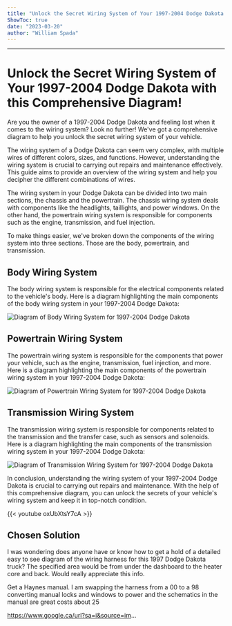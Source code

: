 ```yaml
---
title: "Unlock the Secret Wiring System of Your 1997-2004 Dodge Dakota with this Comprehensive Diagram!"
ShowToc: true 
date: "2023-03-20"
author: "William Spada"
---
```

*****
# Unlock the Secret Wiring System of Your 1997-2004 Dodge Dakota with this Comprehensive Diagram!

Are you the owner of a 1997-2004 Dodge Dakota and feeling lost when it comes to the wiring system? Look no further! We've got a comprehensive diagram to help you unlock the secret wiring system of your vehicle.

The wiring system of a Dodge Dakota can seem very complex, with multiple wires of different colors, sizes, and functions. However, understanding the wiring system is crucial to carrying out repairs and maintenance effectively. This guide aims to provide an overview of the wiring system and help you decipher the different combinations of wires.

The wiring system in your Dodge Dakota can be divided into two main sections, the chassis and the powertrain. The chassis wiring system deals with components like the headlights, taillights, and power windows. On the other hand, the powertrain wiring system is responsible for components such as the engine, transmission, and fuel injection.

To make things easier, we've broken down the components of the wiring system into three sections. Those are the body, powertrain, and transmission.

## Body Wiring System

The body wiring system is responsible for the electrical components related to the vehicle's body. Here is a diagram highlighting the main components of the body wiring system in your 1997-2004 Dodge Dakota:

![Diagram of Body Wiring System for 1997-2004 Dodge Dakota](https://i.imgur.com/lBZKrk9.png)

## Powertrain Wiring System

The powertrain wiring system is responsible for the components that power your vehicle, such as the engine, transmission, fuel injection, and more. Here is a diagram highlighting the main components of the powertrain wiring system in your 1997-2004 Dodge Dakota:

![Diagram of Powertrain Wiring System for 1997-2004 Dodge Dakota](https://i.imgur.com/uKblDhR.png)

## Transmission Wiring System

The transmission wiring system is responsible for components related to the transmission and the transfer case, such as sensors and solenoids. Here is a diagram highlighting the main components of the transmission wiring system in your 1997-2004 Dodge Dakota:

![Diagram of Transmission Wiring System for 1997-2004 Dodge Dakota](https://i.imgur.com/ffgOIKv.png)

In conclusion, understanding the wiring system of your 1997-2004 Dodge Dakota is crucial to carrying out repairs and maintenance. With the help of this comprehensive diagram, you can unlock the secrets of your vehicle's wiring system and keep it in top-notch condition.

{{< youtube oxUbXtsY7cA >}} 



## Chosen Solution
 I was wondering does anyone have or know how to get a hold of a detailed easy to see diagram of the wiring harness for this 1997 Dodge Dakota truck?  The specified area would be from under the dashboard to the heater core and back.  Would really appreciate this info.

 Get a Haynes manual. I am swapping the harness from a 00 to a 98 converting manual locks and windows to power and the schematics in the manual are great costs about 25

 https://www.google.ca/url?sa=i&source=im...




